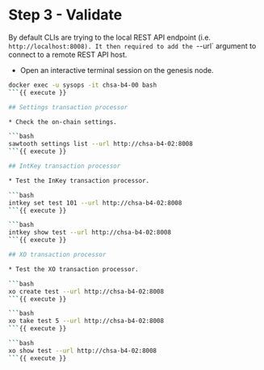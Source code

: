 # Step 3 - Validate

By default CLIs are trying to the local REST API endpoint (i.e. `http://localhost:8008).
It then required to add the `--url` argument to connect to a remote REST API host.

* Open an interactive terminal session on the genesis node.

```bash
docker exec -u sysops -it chsa-b4-00 bash
```{{ execute }}

## Settings transaction processor

* Check the on-chain settings.

```bash
sawtooth settings list --url http://chsa-b4-02:8008
```{{ execute }}

## IntKey transaction processor

* Test the InKey transaction processor.

```bash
intkey set test 101 --url http://chsa-b4-02:8008
```{{ execute }}

```bash
intkey show test --url http://chsa-b4-02:8008
```{{ execute }}

## XO transaction processor

* Test the XO transaction processor.

```bash
xo create test --url http://chsa-b4-02:8008
```{{ execute }}

```bash
xo take test 5 --url http://chsa-b4-02:8008
```{{ execute }}

```bash
xo show test --url http://chsa-b4-02:8008
```{{ execute }}